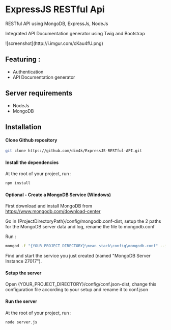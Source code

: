 ExpressJS RESTful Api
=====
<p>RESTful API using MongoDB, ExpressJs, NodeJs</p>
<p>Integrated API Documentation generator using Twig and Bootstrap</p>
![screenshot](http://i.imgur.com/cKau4fU.png)

Featuring :
----
* Authentication
* API Documentation generator
<!-- TODO Project requirement and instalation setup -->

Server requirements
----
* NodeJs
* MongoDB

Installation
----

#### Clone Github repository

```sh
git clone https://github.com/dim4k/ExpressJS-RESTful-API.git
```
#### Install the dependencies

At the root of your project, run :

```sh
npm install
```

#### Optional - Create a MongoDB Service (Windows)

First download and install MongoDB from https://www.mongodb.com/download-center

Go in {ProjectDirectoryPath}/config/mongodb.conf-dist, setup the 2 paths for the MongoDB server data and log, rename the file to mongodb.conf

Run :

```sh
mongod -f "{YOUR_PROJECT_DIRECTORY}\mean_stack\config\mongodb.conf" --install --serviceName mdb27017 --serviceDisplayName "MongoDB Server Instance 27017" --serviceDescription "MongoDB Server Instance running on 27017"
```

Find and start the service you just created (named "MongoDB Server Instance 27017").

#### Setup the server

Open {YOUR_PROJECT_DIRECTORY}/config/conf.json-dist, change this configuration file according to your setup and rename it to conf.json

#### Run the server

At the root of your project, run :

```sh
node server.js
```
